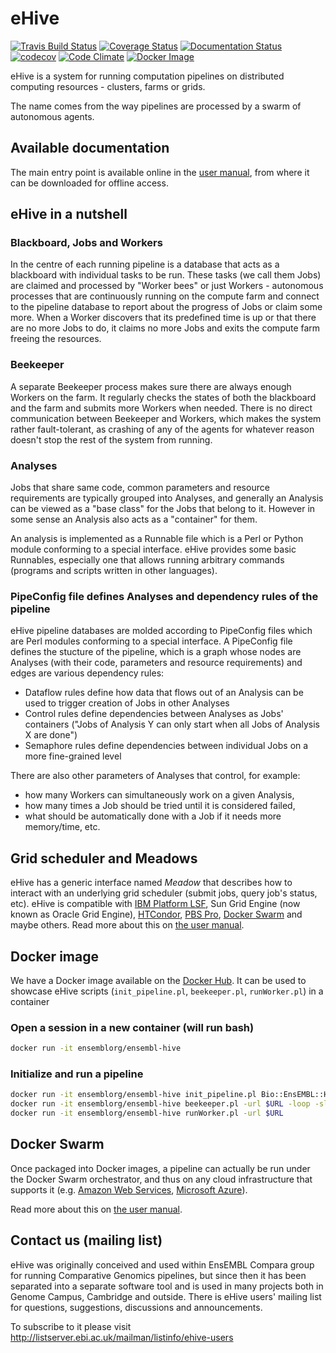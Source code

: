 eHive
=====

[![Travis Build Status](https://travis-ci.org/Ensembl/ensembl-hive.svg?branch=main)](https://travis-ci.org/Ensembl/ensembl-hive)
[![Coverage Status](https://coveralls.io/repos/Ensembl/ensembl-hive/badge.svg?branch=main&service=github)](https://coveralls.io/github/Ensembl/ensembl-hive?branch=main)
[![Documentation Status](https://readthedocs.org/projects/ensembl-hive/badge/?version=main)](http://ensembl-hive.readthedocs.io/en/main)
[![codecov](https://codecov.io/gh/Ensembl/ensembl-hive/branch/main/graph/badge.svg)](https://codecov.io/gh/Ensembl/ensembl-hive/branch/main)
[![Code Climate](https://codeclimate.com/github/Ensembl/ensembl-hive/badges/gpa.svg)](https://codeclimate.com/github/Ensembl/ensembl-hive)
[![Docker Image](https://img.shields.io/docker/v/ensemblorg/ensembl-hive?label=Docker)](https://hub.docker.com/r/ensemblorg/ensembl-hive)

eHive is a system for running computation pipelines on distributed computing resources - clusters, farms or grids.

The name comes from the way pipelines are processed by a swarm of autonomous agents.

Available documentation
-----------------------

The main entry point is available online in the [user
manual](https://ensembl-hive.readthedocs.io/en/main/), from where it can
be downloaded for offline access.


eHive in a nutshell
-------------------

### Blackboard, Jobs and Workers

In the centre of each running pipeline is a database that acts as a blackboard with individual tasks to be run.
These tasks (we call them Jobs) are claimed and processed by "Worker bees" or just Workers - autonomous processes
that are continuously running on the compute farm and connect to the pipeline database to report about the progress of Jobs
or claim some more. When a Worker discovers that its predefined time is up or that there are no more Jobs to do,
it claims no more Jobs and exits the compute farm freeing the resources.

### Beekeeper

A separate Beekeeper process makes sure there are always enough Workers on the farm.
It regularly checks the states of both the blackboard and the farm and submits more Workers when needed.
There is no direct communication between Beekeeper and Workers, which makes the system rather fault-tolerant,
as crashing of any of the agents for whatever reason doesn't stop the rest of the system from running.

### Analyses

Jobs that share same code, common parameters and resource requirements are typically grouped into Analyses,
and generally an Analysis can be viewed as a "base class" for the Jobs that belong to it.
However in some sense an Analysis also acts as a "container" for them.

An analysis is implemented as a Runnable file which is a Perl or Python module
conforming to a special interface. eHive provides some basic Runnables,
especially one that allows running arbitrary commands (programs and scripts
written in other languages).

### PipeConfig file defines Analyses and dependency rules of the pipeline

eHive pipeline databases are molded according to PipeConfig files which are Perl modules conforming to a special interface.
A PipeConfig file defines the stucture of the pipeline, which is a graph whose nodes are Analyses
(with their code, parameters and resource requirements) and edges are various dependency rules:

* Dataflow rules define how data that flows out of an Analysis can be used to trigger creation of Jobs in other Analyses
* Control rules define dependencies between Analyses as Jobs' containers ("Jobs of Analysis Y can only start when all Jobs of Analysis X are done")
* Semaphore rules define dependencies between individual Jobs on a more fine-grained level

There are also other parameters of Analyses that control, for example:

* how many Workers can simultaneously work on a given Analysis,
* how many times a Job should be tried until it is considered failed,
* what should be automatically done with a Job if it needs more memory/time,
  etc.

Grid scheduler and Meadows
--------------------------

eHive has a generic interface named _Meadow_ that describes how to interact with an underlying grid scheduler (submit jobs, query job's status, etc). eHive is compatible with
[IBM Platform LSF](http://www-03.ibm.com/systems/spectrum-computing/products/lsf/),
Sun Grid Engine (now known as Oracle Grid Engine),
[HTCondor](https://research.cs.wisc.edu/htcondor/),
[PBS Pro](http://www.pbspro.org),
[Docker Swarm](https://docs.docker.com/engine/swarm/) and maybe others. Read more about this on [the user manual](http://ensembl-hive.readthedocs.io/en/main/contrib/alternative_meadows.html).

Docker image
------------

We have a Docker image available on the [Docker
Hub](https://hub.docker.com/r/ensemblorg/ensembl-hive/). It can be used to
showcase eHive scripts (`init_pipeline.pl`, `beekeeper.pl`, `runWorker.pl`) in a
container

### Open a session in a new container (will run bash)

```bash
docker run -it ensemblorg/ensembl-hive
```

### Initialize and run a pipeline

```bash
docker run -it ensemblorg/ensembl-hive init_pipeline.pl Bio::EnsEMBL::Hive::Examples::LongMult::PipeConfig::LongMult_conf -pipeline_url $URL
docker run -it ensemblorg/ensembl-hive beekeeper.pl -url $URL -loop -sleep 0.2
docker run -it ensemblorg/ensembl-hive runWorker.pl -url $URL
```

Docker Swarm
------------

Once packaged into Docker images, a pipeline can actually be run under the
Docker Swarm orchestrator, and thus on any cloud infrastructure that supports
it (e.g. [Amazon Web Services](https://docs.docker.com/docker-cloud/cloud-swarm/create-cloud-swarm-aws/),
[Microsoft Azure](https://docs.docker.com/docker-cloud/cloud-swarm/create-cloud-swarm-azure/)).

Read more about this on [the user manual](http://ensembl-hive.readthedocs.io/en/main/contrib/docker-swarm.html).

Contact us (mailing list)
-------------------------

eHive was originally conceived and used within EnsEMBL Compara group
for running Comparative Genomics pipelines, but since then it has been separated
into a separate software tool and is used in many projects both in Genome Campus, Cambridge and outside.
There is eHive users' mailing list for questions, suggestions, discussions and announcements.

To subscribe to it please visit <http://listserver.ebi.ac.uk/mailman/listinfo/ehive-users>
